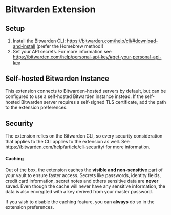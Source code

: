 # Bitwarden Extension

## Setup

1. Install the Bitwarden CLI: <https://bitwarden.com/help/cli/#download-and-install> (prefer the Homebrew method!)
2. Set your API secrets. For more information see <https://bitwarden.com/help/personal-api-key/#get-your-personal-api-key>

## Self-hosted Bitwarden Instance

This extension connects to Bitwarden-hosted servers by default, but can be configured to use a self-hosted Bitwarden instance instead. If the self-hosted Bitwarden server requires a self-signed TLS certificate, add the path to the extension preferences.

## Security

The extension relies on the Bitwarden CLI, so every security consideration that applies to the CLI applies to the extension as well. See <https://bitwarden.com/help/article/cli-security/> for more information.

#### Caching
Out of the box, the extension caches the **visible and non-sensitive** part of your vault to ensure faster access. Secrets like passwords, identity fields, credit card information, secret notes and others sensitive data are **never** saved. Even though the cache will never have any sensitive information, the data is also encrypted with a key derived from your master password. 

If you wish to disable the caching feature, you can **always** do so in the extension preferences.

